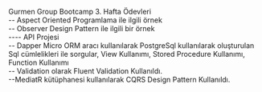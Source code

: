 Gurmen Group Bootcamp 3. Hafta Ödevleri</br>
-- Aspect Oriented Programlama ile ilgili örnek</br>
-- Observer Design Pattern ile ilgili bir örnek</br>
---- API Projesi</br>
-- Dapper Micro ORM aracı kullanılarak PostgreSql kullanılarak oluşturulan Sql cümlelikleri ile sorgular, View Kullanımı, Stored Procedure Kullanımı, Function Kullanımı</br>
-- Validation olarak Fluent Validation Kullanıldı.</br>
--MediatR kütüphanesi kullanılarak CQRS Design Pattern Kullanıldı.</br>
